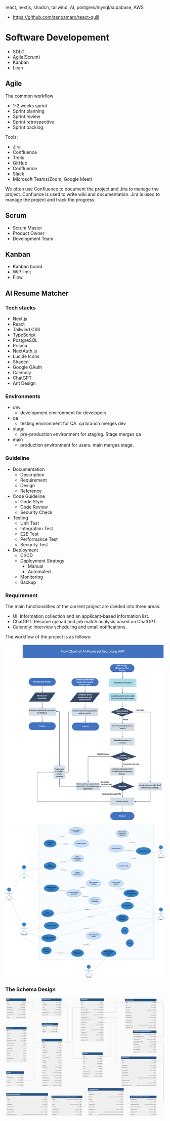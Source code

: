 react, nextjs, shadcn, tailwind, AI, postgres/mysql/supabase, AWS

- https://github.com/zenoamaro/react-quill

# Software Developement

- SDLC
- Agile(Scrum)
- Kanban
- Lean

## Agile

The common workflow

- 1-2 weeks sprint
- Sprint planning
- Sprint review
- Sprint retrospective
- Sprint backlog

Tools:

- Jira
- Confluence
- Trello
- GitHub
- Confluence
- Slack
- Microsoft Teams(Zoom, Google Meet)

We often use Confluence to document the project and Jira to manage the project. Conflunce is used to write wiki and documentation. Jira is used to manage the project and track the progress.

## Scrum

- Scrum Master
- Product Owner
- Development Team

## Kanban

- Kanban board
- WIP limit
- Flow

## AI Resume Matcher

### Tech stacks

- Next.js
- React
- Tailwind CSS
- TypeScript
- PostgreSQL
- Prisma
- NextAuth.js
- Lucide Icons
- Shadcn
- Google OAuth
- Calendly
- ChatGPT
- Ant Design

### Environments

- dev
  - development environment for developers
- qa
  - testing environment for QA. qa branch merges dev
- stage
  - pre-production environment for staging. Stage merges qa
- main
  - production environment for users. main merges stage.

### Guideline

- Documentation
  - Description
  - Requirement
  - Design
  - Reference
- Code Guideline
  - Code Style
  - Code Review
  - Security Check
- Testing
  - Unit Test
  - Integration Test
  - E2E Test
  - Performance Test
  - Security Test
- Deployment
  - CI/CD
  - Deployment Strategy
    - Manual
    - Automated
  - Monitoring
  - Backup

### Requirement

The main functionalities of the current project are divided into three areas:

- UI: Information collection and an applicant-based information list.
- ChatGPT: Resume upload and job match analysis based on ChatGPT.
- Calendly: Interview scheduling and email notifications.

The workflow of the project is as follows:

![workflow](./assets/ai-resume-matcher.png)
![use case](./assets/use_case.png)

### The Schema Design

![entity relationship](./assets/er-diagram.png)
